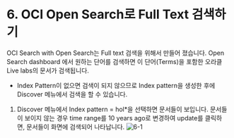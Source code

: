 # 6. OCI Open Search로 Full Text 검색하기

OCI Search with Open Search는 Full text 검색을 위해서 만들어 졌습니다. Open Search dashboard 에서 원하는 단어를 검색하면 이 단어(Terms)을 포함한 오라클 Live labs의 문서가 검색됩니다. 
* Index Pattern이 없으면 검색이 되지 않으므로 Index pattern을 생성한 후에 Discover 메뉴에서 검색을 할 수 있습니다.
  
1. Discover 메뉴에서 Index pattern = hol*을 선택하면 문서들이 보입니다. 문서들이 보이지 않는 경우 time range를 10 years ago로 변경하여 update를 클릭하면, 문서들이 화면에 검색되어 나타납니다.
   ![6-1](https://github.com/oraclekr-data-platform/ODWS-S04-ADB-Data-Visualization/assets/150219167/56ef4376-b62b-4b95-bdf0-8427dcf32aad)
